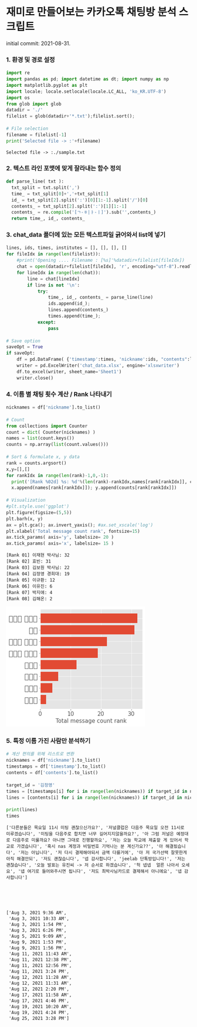 
# 재미로 만들어보는 카카오톡 채팅방 분석 스크립트
initial commit: 2021-08-31.

### 1. 환경 및 경로 설정


```python
import re
import pandas as pd; import datetime as dt; import numpy as np
import matplotlib.pyplot as plt
import locale; locale.setlocale(locale.LC_ALL, 'ko_KR.UTF-8')
import os
from glob import glob
datadir = './'
filelist = glob(datadir+'*.txt');filelist.sort();

# File selection
filename = filelist[-1]
print('Selected file -> :'+filename)

```

    Selected file -> :./sample.txt


### 2. 텍스트 라인 포맷에 맞게 잘라내는 함수 정의


```python
def parse_line( txt ):
  txt_split = txt.split(',')
  time_ = txt_split[0]+','+txt_split[1]
  id_ = txt_split[2].split(':')[0][1:-1].split('/')[0]
  contents_ = txt_split[2].split(':')[1][1:-1]
  contents_ = re.compile('[ㄱ-ㅎ|ㅏ-ㅣ]').sub('',contents_)
  return time_, id_, contents_
```

### 3. chat_data 폴더에 있는 모든 텍스트파일 긁어와서 list에 넣기 


```python
lines, ids, times, institutes = [], [], [], []
for fileIdx in range(len(filelist)):
    #print('Opening .... Filename : [%s]'%datadir+filelist[fileIdx])
    chat = open(datadir+filelist[fileIdx], 'r', encoding="utf-8").readlines()[8:]
    for lineIdx in range(len(chat)):
        line = chat[lineIdx]
        if line is not '\n':
            try:
                time_, id_, contents_ = parse_line(line)
                ids.append(id_); 
                lines.append(contents_)
                times.append(time_); 
            except:
                pass
        
# Save option
saveOpt = True
if saveOpt:
    df = pd.DataFrame( {'timestamp':times, 'nickname':ids, "contents":lines })
    writer = pd.ExcelWriter('chat_data.xlsx', engine='xlsxwriter')
    df.to_excel(writer, sheet_name='Sheet1')
    writer.close()
```

### 4. 이름 별 채팅 횟수 계산 / Rank 나타내기


```python
nicknames = df['nickname'].to_list()

# Count
from collections import Counter
count = dict( Counter(nicknames) )
names = list(count.keys())
counts = np.array(list(count.values()))

# Sort & formulate x, y data
rank = counts.argsort()
x,y=[],[]
for rankIdx in range(len(rank)-1,0,-1):
  print('[Rank %02d] %s: %d'%(len(rank)-rankIdx,names[rank[rankIdx]], counts[rank[rankIdx]]))
  x.append(names[rank[rankIdx]]); y.append(counts[rank[rankIdx]])

# Visualization
#plt.style.use('ggplot')
plt.figure(figsize=(5,5))
plt.barh(x, y)
ax = plt.gca(); ax.invert_yaxis(); #ax.set_xscale('log')
plt.xlabel('Total message count rank', fontsize=15)
ax.tick_params( axis='y', labelsize= 20 )
ax.tick_params( axis='x', labelsize= 15 )

```

    [Rank 01] 이재현 박사님: 32
    [Rank 02] 효빈: 31
    [Rank 03] 김보원 박사님: 22
    [Rank 04] 김정영 경희대: 19
    [Rank 05] 이규환: 12
    [Rank 06] 이유진: 6
    [Rank 07] 박지애: 4
    [Rank 08] 김해온: 2



![png](hist_sample.png)


### 5. 특정 이름 가진 사람만 분석하기


```python
# 계산 편의를 위해 리스트로 변환
nicknames = df['nickname'].to_list()
timestamps = df['timestamp'].to_list()
contents = df['contents'].to_list()

target_id = '김정영'
times = [timestamps[i] for i in range(len(nicknames)) if target_id in nicknames[i]]
lines = [contents[i] for i in range(len(nicknames)) if target_id in nicknames[i]]

print(lines)
times
```

    ['다른분들은 목요일 11시 미팅 괜찮으신가요?', '저널클럽은 다음주 목요일 오전 11시로 미루겠습니다', '미팅을 다음주로 합치면 너무 길어지지않을까요?', '아 그럼 저널은 예정대로 다음주로 미룰까요? 아니면 그대로 진행할까요', '저는 오늘 학교에 제출할 게 있어서 학교로 가겠습니다', '혹시 nas 계정과 비밀번호 기억나는 분 계신가요??', '아 해결됬습니다', '저는 아닙니다', '저 다시 결제해야되서 금액 다를거에', '아 저 국가선택 잘못한게 아직 해결안되', '저도 괜찮습니다', '넵 감사합니다', 'jeelab 단톡방입니다!', '저는 괜찮습니다', '오늘 발표는 유진씨 -> 저 순서로 하겠습니다', '헉 넵넵  얼른 나아서 오세요', '넵 여기로 들어와주시면 됩니다', '저도 최박사님카드로 결제해서 아니에요', '넵 감사합니다']





    ['Aug 3, 2021 9:36 AM',
     'Aug 3, 2021 10:33 AM',
     'Aug 3, 2021 1:54 PM',
     'Aug 3, 2021 6:26 PM',
     'Aug 5, 2021 9:09 AM',
     'Aug 9, 2021 1:53 PM',
     'Aug 9, 2021 1:56 PM',
     'Aug 11, 2021 11:43 AM',
     'Aug 11, 2021 12:38 PM',
     'Aug 11, 2021 12:56 PM',
     'Aug 11, 2021 3:24 PM',
     'Aug 12, 2021 11:28 AM',
     'Aug 12, 2021 11:31 AM',
     'Aug 12, 2021 2:20 PM',
     'Aug 17, 2021 11:58 AM',
     'Aug 17, 2021 4:46 PM',
     'Aug 19, 2021 10:20 AM',
     'Aug 19, 2021 4:24 PM',
     'Aug 25, 2021 3:28 PM']




```python

```
